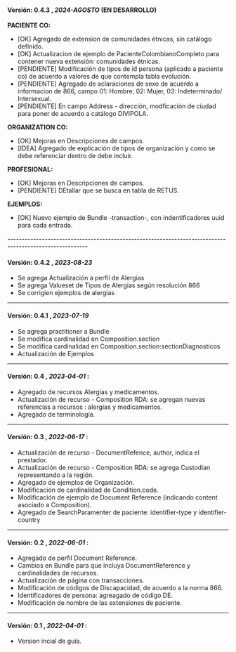 #### Versión: 0.4.3 , _2024-AGOSTO_ (EN DESARROLLO)

 **PACIENTE CO:**
 - [OK] Agregado de extension de comunidades étnicas, sin catálogo definido.
 - [OK] Actualizacion de ejemplo de PacienteColombianoCompleto para contener nueva extensión: comunidades étnicas.
 - [PENDIENTE] Modificación de tipos de id persona (aplicado a paciente co) de acuerdo a valores de que contempla tabla evolución.  
 - [PENDIENTE] Agregado de aclaraciones de sexo de acuerdo a informacion de 866, campo 01: Hombre, 02: Mujer, 03: Indeterminado/ Intersexual. 
 - [PENDIENTE] En campo Address - dirección, modficación de ciudad para poner de acuerdo a catálogo DIVIPOLA.

 **ORGANIZATION CO:**
  - [OK] Mejoras en Descripciones de campos.
  - [IDEA] Agregado de explicación de tipos de organización y como se debe referenciar dentro de debe incluir.

 **PROFESIONAL:**
  - [OK] Mejoras en Descripciones de campos.
  - [PENDIENTE] DEtallar que se busca en tabla de RETUS.

 **EJEMPLOS:**
 - [OK] Nuevo ejemplo de Bundle -transaction-, con indentificadores uuid para cada entrada. 
 

**--------------------------------------------------------------------------------------------------------**


#### Versión: 0.4.2 , _2023-08-23_
  - Se agrega Actualización a perfil de Alergias
  - Se agrega Valueset de Tipos de Alergias según resolución 866
  - Se corrigien ejemplos de alergias

--------------------------------------------------------------------------------------------------------
#### Versión: 0.4.1 , _2023-07-19_
  - Se agrega practitioner a Bundle
  - Se modifica cardinalidad en Composition.section
  - Se modifica cardinalidad en Composition.section:sectionDiagnosticos
  - Actualización de Ejemplos


--------------------------------------------------------------------------------------------------------
#### Versión: 0.4 , _2023-04-01_ :
  - Agregado de recursos Alergias y medicamentos.
  - Actualización de recurso - Composition RDA: se agregan nuevas referencias a recursos : alergias y medicamentos.
  - Agregado de terminología.

--------------------------------------------------------------------------------------------------------
#### Versión: 0.3 , _2022-06-17_ :
  - Actualización de recurso - DocumentRefence, author, indica el prestador.
  - Actualización de recurso - Composition RDA: se agrega Custodian representando a la región.
  - Agregado de ejemplos de Organización.
  - Modificación de cardinalidad de Condition.code.
  - Modificación de ejemplo de Document Reference (indicando content asociado a Composition).
  - Agregado de SearchParamenter de paciente: identifier-type y identifier-country

--------------------------------------------------------------------------------------------------------
#### Versión: 0.2 , _2022-06-01_ : 
  - Agregado de perfil Document Reference.
  - Cambios en Bundle para que incluya DocumentReference y cardinalidades de recursos.
  - Actualización de página con transacciones.
  - Modificación de códigos de Discapacidad, de acuerdo a la norma 866.
  - Identificadores de persona: agreagado de código DE.
  - Modificación de nombre de las extensiones de paciente.

--------------------------------------------------------------------------------------------------------

####  Versión: 0.1 , _2022-04-01_ : 
  - Version incial de guía.

